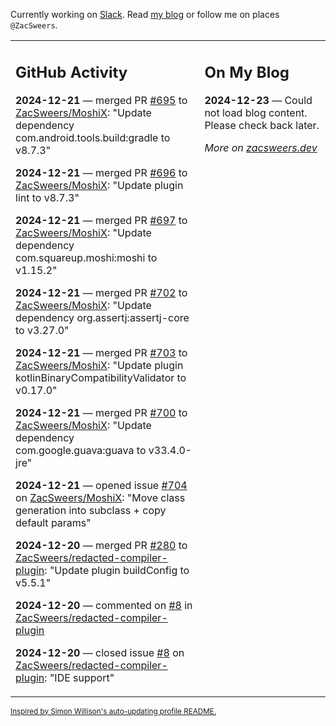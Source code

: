 Currently working on [Slack](https://slack.com/). Read [my blog](https://zacsweers.dev/) or follow me on places `@ZacSweers`.

<table><tr><td valign="top" width="60%">

## GitHub Activity
<!-- githubActivity starts -->
**2024-12-21** — merged PR [#695](https://github.com/ZacSweers/MoshiX/pull/695) to [ZacSweers/MoshiX](https://github.com/ZacSweers/MoshiX): "Update dependency com.android.tools.build:gradle to v8.7.3"

**2024-12-21** — merged PR [#696](https://github.com/ZacSweers/MoshiX/pull/696) to [ZacSweers/MoshiX](https://github.com/ZacSweers/MoshiX): "Update plugin lint to v8.7.3"

**2024-12-21** — merged PR [#697](https://github.com/ZacSweers/MoshiX/pull/697) to [ZacSweers/MoshiX](https://github.com/ZacSweers/MoshiX): "Update dependency com.squareup.moshi:moshi to v1.15.2"

**2024-12-21** — merged PR [#702](https://github.com/ZacSweers/MoshiX/pull/702) to [ZacSweers/MoshiX](https://github.com/ZacSweers/MoshiX): "Update dependency org.assertj:assertj-core to v3.27.0"

**2024-12-21** — merged PR [#703](https://github.com/ZacSweers/MoshiX/pull/703) to [ZacSweers/MoshiX](https://github.com/ZacSweers/MoshiX): "Update plugin kotlinBinaryCompatibilityValidator to v0.17.0"

**2024-12-21** — merged PR [#700](https://github.com/ZacSweers/MoshiX/pull/700) to [ZacSweers/MoshiX](https://github.com/ZacSweers/MoshiX): "Update dependency com.google.guava:guava to v33.4.0-jre"

**2024-12-21** — opened issue [#704](https://github.com/ZacSweers/MoshiX/issues/704) on [ZacSweers/MoshiX](https://github.com/ZacSweers/MoshiX): "Move class generation into subclass + copy default params"

**2024-12-20** — merged PR [#280](https://github.com/ZacSweers/redacted-compiler-plugin/pull/280) to [ZacSweers/redacted-compiler-plugin](https://github.com/ZacSweers/redacted-compiler-plugin): "Update plugin buildConfig to v5.5.1"

**2024-12-20** — commented on [#8](https://github.com/ZacSweers/redacted-compiler-plugin/issues/8#issuecomment-2557977208) in [ZacSweers/redacted-compiler-plugin](https://github.com/ZacSweers/redacted-compiler-plugin)

**2024-12-20** — closed issue [#8](https://github.com/ZacSweers/redacted-compiler-plugin/issues/8) on [ZacSweers/redacted-compiler-plugin](https://github.com/ZacSweers/redacted-compiler-plugin): "IDE support"
<!-- githubActivity ends -->
</td><td valign="top" width="40%">

## On My Blog
<!-- blog starts -->
**2024-12-23** — Could not load blog content. Please check back later.
<!-- blog ends -->
_More on [zacsweers.dev](https://zacsweers.dev/)_
</td></tr></table>

<sub><a href="https://simonwillison.net/2020/Jul/10/self-updating-profile-readme/">Inspired by Simon Willison's auto-updating profile README.</a></sub>